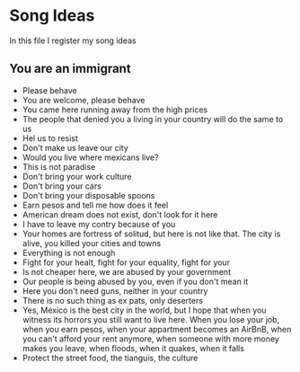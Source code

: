 # Song Ideas

In this file I register my song ideas

## You are an immigrant
- Please behave
- You are welcome, please behave
- You came here running away from the high prices
- The people that denied you a living in your country will do the same to us
- Hel us to resist
- Don't make us leave our city
- Would you live where mexicans live?
- This is not paradise
- Don't bring your work culture
- Don't bring your cars
- Don't bring your disposable spoons
- Earn pesos and tell me how does it feel
- American dream does not exist, don't look for it here
- I have to leave my contry because of you
- Your homes are fortress of solitud, but here is not like that. The city is alive, you killed your cities and towns
- Everything is not enough
- Fight for your healt, fight for your equality, fight for your
- Is not cheaper here, we are abused by your government
- Our people is being abused by you, even if you don't mean it
- Here you don't need guns, neither in your country
- There is no such thing as ex pats, only deserters
- Yes, México is the best city in the world, but I hope that when you witness its horrors you still want to live here. When you lose your job, when you earn pesos, when your appartment becomes an AirBnB, when you can't afford your rent anymore, when someone with more money makes you leave, when floods, when it quakes, when it falls
- Protect the street food, the tianguis, the culture